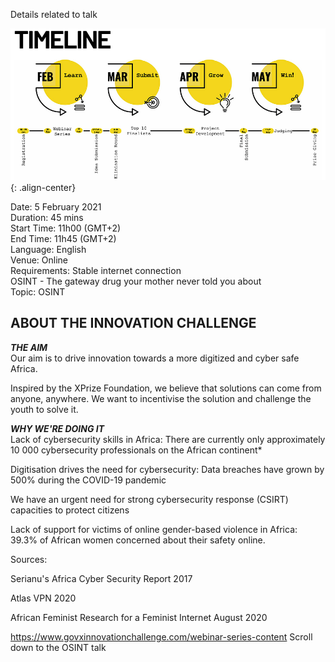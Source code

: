Details related to talk  

![GovX](https://github.com/AngusRed/_assets/blob/main/GovX/GovX%20Timeline.png){: .align-center}  

Date: 5 February 2021  
Duration: 45 mins  
Start Time: 11h00 (GMT+2)  
End Time: 11h45 (GMT+2)  
Language: English  
Venue: Online  
Requirements: Stable internet connection  
OSINT - The gateway drug your mother never told you about  
Topic: OSINT  

## ABOUT THE INNOVATION CHALLENGE  

***THE AIM***  
Our aim is to drive innovation towards a more digitized and cyber safe Africa.  


Inspired by the XPrize Foundation, we believe that solutions can come from anyone, anywhere. We want to incentivise the solution and challenge the youth to solve it.  

***WHY WE'RE DOING IT***  
Lack of cybersecurity skills in Africa: There are currently only approximately 10 000 cybersecurity professionals on the African continent*

Digitisation drives the need for cybersecurity: Data breaches have grown by 500% during the COVID-19 pandemic  

We have an urgent need for strong cybersecurity response (CSIRT) capacities to protect citizens   

Lack of support for victims of online gender-based violence in Africa: 39.3% of African women concerned about their safety online.  

Sources: 

Serianu's Africa Cyber Security Report 2017  

Atlas VPN 2020  

African Feminist Research for a Feminist Internet August 2020  

https://www.govxinnovationchallenge.com/webinar-series-content
Scroll down to the OSINT talk  

 
 
